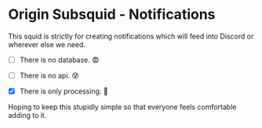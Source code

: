 # Origin Subsquid - Notifications

This squid is strictly for creating notifications which will feed into Discord or wherever else we need.

- [ ] There is no database. 😨
- [ ] There is no api. 😰


- [x] There is only processing. 🫢

Hoping to keep this stupidly simple so that everyone feels comfortable adding to it.

